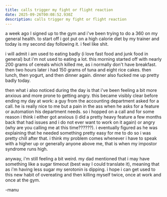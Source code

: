 ```yaml
---
title: calls trigger my fight or flight reaction
date: 2025-09-26T00:08:52.930Z
description: calls trigger my fight or flight reaction
---
```

a week ago I signed up to the gym and i've been trying to do a 360 on my general health. to start off i got put on a high calorie diet by my trainer and today is my second day following it. i feel like shit.



i will admit i am used to eating badly (i love fast food and junk food in general) but i'm not used to eating a lot. this morning started off with nearly 200 grams of cereals which killed me, as i normally don't have breakfast. then two hours later i had 150 grams of tuna and eight rice cakes. then lunch, then yogurt, and then dinner again. dinner also fucked me up pretty badly today.



then what i also noticed during the day is that i've been feeling a bit more anxious and more prone to getting angry. this became visibly clear before ending my day at work: a guy from the accounting department asked for a call. he is really nice to me but a pain in the ass when he asks for a feature or automation his department needs. so i hopped on a call and for some reason i think i either got anxious (i did a pretty heavy feature a few months back that had issues and i do not ever want to work on it again) or angry (why are you calling me at this time??????). i eventually figured as he was explaining that he needed something pretty easy for me to do so i was pretty chill after that. i think my problem comes whenever i have to speak with a higher up or generally anyone above me, that is when my impostor syndrome runs high. 



anyway, i'm still feeling a bit weird. my dad mentioned that i may have something like a sugar timeout (best way I could translate it), meaning that as i'm having less sugar my serotonin is dipping. i hope i can get used to this new habit of overeating and then killing myself twice, once at work and once at the gym.



\-manu
